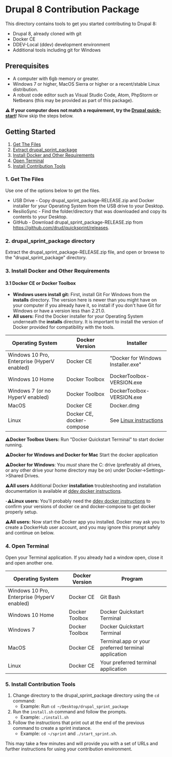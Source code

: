 # Drupal 8 Contribution Package

This directory contains tools to get you started contributing to Drupal 8:

* Drupal 8, already cloned with git
* Docker CE
* DDEV-Local (ddev) development environment
* Additional tools including git for Windows

## Prerequisites

* A computer with 6gb memory or greater.
* Windows 7 or higher, MacOS Sierra or higher or a recent/stable Linux distribution.
* A robust code editor such as Visual Studio Code, Atom, PhpStorm or Netbeans (this may be provided as part of this package).

**⚠️ If your computer does not match a requirement, try the [Drupal quick-start](https://www.drupal.org/docs/8/install/quick-start-launch-a-local-demo-version-of-drupal-8-using-4-brief-steps)**! Now skip the steps below.

## Getting Started

1. [Get The Files](#get-the-files)
2. [Extract drupal_sprint_package](#extract-files)
3. [Install Docker and Other Requirements](#install)
4. [Open Terminal](#open-terminal)
5. [Install Contribution Tools](#install-tools)

<a name="get-the-files"></a>
### 1. Get The Files

Use one of the options below to get the files.

* USB Drive - Copy drupal_sprint_package-RELEASE.zip and Docker installer for your Operating System from the USB drive to your Desktop.
* ResilioSync - Find the folder/directory that was downloaded and copy its contents to your Desktop.
* GitHub - Download drupal_sprint_package-RELEASE.zip from https://github.com/drud/quicksprint/releases.

<a name="extract-files"></a>
### 2. drupal_sprint_package directory

Extract the drupal_sprint_package-RELEASE.zip file, and open or browse to the "drupal_sprint_package" directory.

<a name="install"></a>
### 3. Install Docker and Other Requirements

#### 3.1 Docker CE or Docker Toolbox

* **Windows users install git:** First, install Git For Windows from the **installs** directory. The version here is newer than you might have on your computer if you already have it, so install if you don't have Git for Windows or have a version less than 2.21.0.
* **All users:** Find the Docker installer for your Operating System underneath the **installs** directory. It is important to install the version of Docker provided for compatibility with the tools.

 Operating System | Docker Version | Installer
 ---------------- | -------------- | -----------------
 Windows 10 Pro, Enterprise (HyperV enabled) | Docker CE | "Docker for Windows Installer.exe"
 Windows 10 Home | Docker Toolbox | DockerToolbox-VERSION.exe
 Windows 7 (or no HyperV enabled)| Docker Toolbox | DockerToolbox-VERSION.exe
 MacOS | Docker CE | Docker.dmg
 Linux | Docker CE, docker-compose | See [Linux instructions](https://docs.docker.com/install/#docker-ce)

**⚠️Docker Toolbox Users:** Run "Docker Quickstart Terminal" to start docker running.

**⚠️Docker for Windows and Docker for Mac** Start the docker application

**⚠️Docker for Windows**: You *must* share the C: drive (preferably all drives, or any other drive your home directory may be on) under Docker->Settings->Shared Drives.

**⚠️All users** Additional Docker **installation** troubleshooting and installation documentation is available at [ddev docker instructions](https://ddev.readthedocs.io/en/stable/users/docker_installation/).

-**⚠️Linux users:** You'll probably need the [ddev docker instructions](https://ddev.readthedocs.io/en/stable/users/docker_installation/) to confirm your versions of docker ce and docker-compose to get docker properly setup.

**⚠️All users:** Now start the Docker app you installed. Docker may ask you to create a DockerHub user account, and you may ignore this prompt safely and continue on below.

<a name="open-terminal"></a>
### 4. Open Terminal

Open your Terminal application. If you already had a window open, close it and open another one.

Operating System | Docker Version | Program
---------------- | -------------- | ----------------
Windows 10 Pro, Enterprise (HyperV enabled) | Docker CE | Git Bash
Windows 10 Home | Docker Toolbox | Docker Quickstart Terminal
Windows 7  | Docker Toolbox | Docker Quickstart Terminal
MacOS | Docker CE | Terminal.app or your preferred terminal application
Linux | Docker CE | Your preferred terminal application

<a name="install-tools"></a>
### 5. Install Contribution Tools

1. Change directory to the drupal_sprint_package directory using the `cd` command:
   * Example: Run `cd ~/Desktop/drupal_sprint_package`
2. Run the `install.sh` command and follow the prompts.
   * Example: `./install.sh`
3. Follow the instructions that print out at the end of the previous command to create a sprint instance.
   * Example: `cd ~/sprint` and `./start_sprint.sh`.

This may take a few minutes and will provide you with a set of URLs and further instructions for using your contribution environment.
